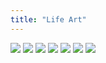 ```yaml
---
title: "Life Art"
---
```


<div class="imgTileContainer">
    <a href="/lifeart/2019_09_08-jisoo-by-jisoo/"><img class="imgTile" src="/lifeart/2019_09_08-jisoo-by-jisoo/2019_09_08-jisoo-by-jisoo_tn.jpg"></a>
    <a href="/lifeart/2019-06-26_dad/"><img class="imgTile" src="/lifeart/2019-06-26_dad/dad_tn.jpg"></a>
    <a href="/lifeart/2019-06-26_mom/"><img class="imgTile" src="/lifeart/2019-06-26_mom/mom_tn.jpg"></a>
    <a href="/lifeart/2019-06-24_brother/"><img class="imgTile" src="/lifeart/2019-06-24_brother/brother_tn.jpg"></a>
    <a href="/lifeart/2019-06-24_the-little-mermaid"><img class="imgTile" src="/lifeart/2019-06-24_the-little-mermaid/mermaid1_tn.jpg"></a>
    <a href="/lifeart/2019-06-24_the-little-mermaid"><img class="imgTile" src="/lifeart/2019-06-24_the-little-mermaid/mermaid2_tn.jpg"></a>
    <a href="/lifeart/2019-06-24_the-little-mermaid"><img class="imgTile" src="/lifeart/2019-06-24_the-little-mermaid/mermaid3_tn.jpg"></a>
</div>
<div class="imgTileContainer">
</div>
 